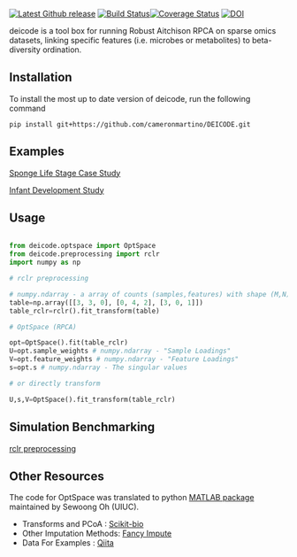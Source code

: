
[![Latest Github release](https://img.shields.io/github/release/cjm007/DEICODE.svg)](https://github.com/cjm007/DEICODE/releases/latest)
[![Build Status](https://travis-ci.org/cameronmartino/DEICODE.svg?branch=master)](https://travis-ci.org/cameronmartino/DEICODE)[![Coverage Status](https://coveralls.io/repos/github/cjm007/DEICODE/badge.svg?branch=master)](https://coveralls.io/github/cjm007/DEICODE?branch=master)
[![DOI](https://zenodo.org/badge/72654142.svg)](https://zenodo.org/badge/latestdoi/72654142)

deicode is a tool box for running Robust Aitchison RPCA on sparse omics datasets, linking specific features (i.e. microbes or metabolites) to beta-diversity ordination.

## Installation
    
To install the most up to date version of deicode, run the following command

    pip install git+https://github.com/cameronmartino/DEICODE.git

## Examples

[Sponge Life Stage Case Study](https://github.com/cameronmartino/DEICODE/blob/master/Examples/sponge_biom.ipynb)

[Infant Development Study](https://github.com/cameronmartino/DEICODE/blob/master/Examples/infant_gut.ipynb)

## Usage

```python

from deicode.optspace import OptSpace
from deicode.preprocessing import rclr
import numpy as np

# rclr preprocessing

# numpy.ndarray - a array of counts (samples,features) with shape (M,N) where N>M
table=np.array([[3, 3, 0], [0, 4, 2], [3, 0, 1]]) 
table_rclr=rclr().fit_transform(table)

# OptSpace (RPCA)

opt=OptSpace().fit(table_rclr)
U=opt.sample_weights # numpy.ndarray - "Sample Loadings" 
V=opt.feature_weights # numpy.ndarray - "Feature Loadings" 
s=opt.s # numpy.ndarray - The singular values

# or directly transform

U,s,V=OptSpace().fit_transform(table_rclr)

```

## Simulation Benchmarking 

[rclr preprocessing](https://github.com/cameronmartino/DEICODE/blob/master/Benchmarking/simulations.ipynb)

## Other Resources 

The code for OptSpace was translated to python [MATLAB package](http://swoh.web.engr.illinois.edu/software/optspace/code.html) maintained by Sewoong Oh (UIUC).

- Transforms and PCoA : [Scikit-bio](https://github.com/biocore/scikit-bio)
- Other Imputation Methods: [Fancy Impute](https://github.com/hammerlab/fancyimpute)
- Data For Examples : [Qiita](https://qiita.ucsd.edu/)
